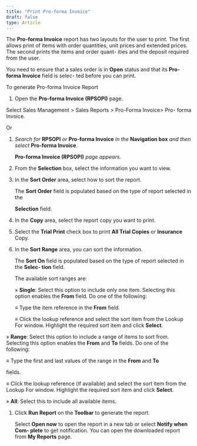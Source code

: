 ```yaml
---
title: "Print Pro-forma Invoice"
draft: false
type: Article
---
```


The **Pro-forma Invoice** report has two layouts for the user to print. The first allows print of items with order quantities, unit prices and extended prices. The second prints the items and order quant- ities and the deposit required from the user.

You need to ensure that a sales order is in **Open** status and that its **Pro-forma Invoice** field is selec- ted before you can print.

To generate Pro-forma Invoice Report

1.  Open the **Pro-forma Invoice (RPSOPI)** page.

Select Sales Management > Sales Reports > Pro-Forma Invoice> Pro- forma Invoice.

Or

1.  *Search for* **RPSOPI** *or* **Pro-forma Invoice** *in the* **Navigation box** *and then select* **Pro-forma Invoice**.

    **Pro-forma Invoice (RPSOPI)** *page appears.*

2.  From the **Selection** box, select the information you want to view.
3.  In the **Sort Order** area, select how to sort the report.

    The **Sort Order** field is populated based on the type of report selected in the

    **Selection** field.

4.  In the **Copy** area, select the report copy you want to print.
5.  Select the **Trial Print** check box to print **All Trial Copies** or **Insurance** Copy.
6.  In the **Sort Range** area, you can sort the information.

    The **Sort On** field is populated based on the type of report selected in the **Selec- tion** field.

    The available sort ranges are:

    » **Single**: Select this option to include only one item. Selecting this option enables the **From** field. Do one of the following:

    ≡ Type the item reference in the **From** field.

    ≡ Click the lookup reference and select the sort item from the Lookup For window. Highlight the required sort item and click **Select**.

» **Range**: Select this option to include a range of items to sort from. Selecting this option enables the **From** and **To** fields. Do one of the following:

≡ Type the first and last values of the range in the **From** and **To**

fields.

≡ Click the lookup reference (if available) and select the sort item from the Lookup For window. Highlight the required sort item and click **Select**.

» **All**: Select this to include all available items.

1.  Click **Run Report** on the **Toolbar** to generate the report.

    Select **Open now** to open the report in a new tab or select **Notify when Com- plete** to get notification. You can open the downloaded report from **My Reports** page.